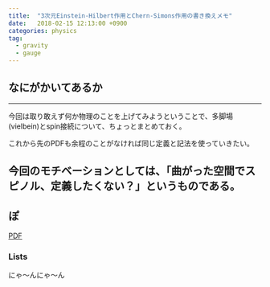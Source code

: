 ```yaml
---
title:  "3次元Einstein-Hilbert作用とChern-Simons作用の書き換えメモ"
date:   2018-02-15 12:13:00 +0900
categories: physics
tag:
  - gravity
  - gauge
---
```


## なにがかいてあるか
------------

今回は取り敢えず何か物理のことを上げてみようということで、多脚場(vielbein)とspin接続について、ちょっとまとめておく。

これから先のPDFも余程のことがなければ同じ定義と記法を使っていきたい。

今回のモチベーションとしては、「曲がった空間でスピノル、定義したくない？」というものである。
------------
## ぽ

[PDF](https://e-fermite.github.io/blog/ehcs.pdf)



### Lists

にゃ〜んにゃ〜ん

